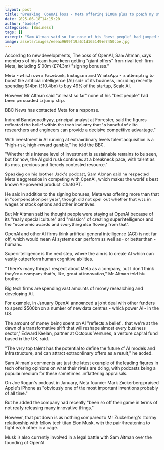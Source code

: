 ```yaml
---
layout: post
title: "Breaking: OpenAI boss - Meta offering $100m plus to poach my staff"
date: 2025-06-18T14:15:20
author: "badely"
categories: [Business]
tags: []
excerpt: "Sam Altman said so far none of his 'best people' had jumped ship to his big tech rival."
image: assets/images/eeeaa9699f19a6d1d1651496e7450cbe.jpg
---
```


According to new developments, The boss of OpenAI, Sam Altman, says members of his team have been getting  "giant offers" from rival tech firm Meta, including $100m (£74.3m) "signing bonuses."

Meta - which owns Facebook, Instagram and WhatsApp - is attempting to boost the artificial intelligence (AI) side of its business, including recently spending $14bn (£10.4bn) to buy 49% of the startup, Scale AI.

However Mr Altman said "at least so far" none of his "best people" had been persuaded to jump ship.

BBC News has contacted Meta for a response.

Indranil Bandyopadhyay, principal analyst at Forrester, said the figures reflected the belief within the tech industry that "a handful of elite researchers and engineers can provide a decisive competitive advantage."

With investment in AI running at extraordinary levels talent acquisition is a "high-risk, high-reward gamble," he told the BBC.

"Whether this intense level of investment is sustainable remains to be seen, but for now, the AI gold rush continues at a breakneck pace, with talent as its most precious and fiercely contested resource." 

Speaking on his brother Jack's podcast, Sam Altman said he respected Meta's aggression in competing with OpenAI, which makes the world's best known AI-powered product, ChatGPT. 

He said in addition to the signing bonuses, Meta was offering more than that in "compensation per year", though did not spell out whether that was in wages or stock options and other incentives.

But Mr Altman said he thought people were staying at OpenAI because of its "really special culture" and "mission" of creating superintelligence and the "economic awards and everything else flowing from that".

OpenAI and other AI firms think artificial general intelligence (AGI) is not far off, which would mean AI systems can perform as well as - or better than - humans.

Superintelligence is the next step, where the aim is to create AI which can vastly outperform human cognitive abilities.

"There's many things I respect about Meta as a company, but I don't think they're a company that's, like, great at innovation," Mr Altman told his brother.

Big tech firms are spending vast amounts of money researching and developing AI.

For example, in January OpenAI announced a joint deal with other funders to spend $500bn on a number of new data centres - which power AI - in the US.

The amount of money being spent on AI "reflects a belief... that we're at the dawn of a transformative shift that will reshape almost every business sector," Edward Keelan, partner at Octopus Ventures, a venture capital fund based in the UK, said.

"The very top talent has the potential to define the future of AI models and infrastructure, and can attract extraordinary offers as a result," he added.

Sam Altman's comments are just the latest example of the leading figures in tech offering opinions on what their rivals are doing, with podcasts being a popular medium for these sometimes unflattering appraisals. 

On Joe Rogan's podcast in January, Meta founder Mark Zuckerberg praised Apple's iPhone as "obviously one of the most important inventions probably of all time."

But he added the company had recently "been so off their game in terms of not really releasing many innovative things."

However, that put down is as nothing compared to Mr Zuckerberg's stormy relationship with fellow tech titan Elon Musk, with the pair threatening to fight each other in a cage.

Musk is also currently involved in a legal battle with Sam Altman over the founding of OpenAI.


